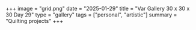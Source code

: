 +++
image = "grid.png"
date = "2025-01-29"
title = "Var Gallery 30 x 30 x 30 Day 29"
type = "gallery"
tags = ["personal", "artistic"]
summary = "Quilting projects"
+++
